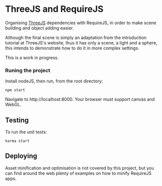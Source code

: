 # ThreeJS and RequireJS

Organising [ThreeJS](http://threejs.org) dependencies with RequireJS, in order to make scene building and object adding easier.

Although the final scene is simply an adaptation from the introduction tutorial at ThreeJS's website, thus it has only a scene, a light and a sphere, this intends to demonstrate how to do it in more complex settings.

This is a work in progress.

### Runing the project

Install nodeJS, then run, from the root directory:

    npm start

Navigate to http://localhost:8000. Your browser must support canvas and WebGL.

## Testing

To run the unit tests:

    karma start
    
## Deploying

Asset minification and optimisation is not covered by this project, but you can find around the web plenty of examples on how to minify RequireJS apps.
